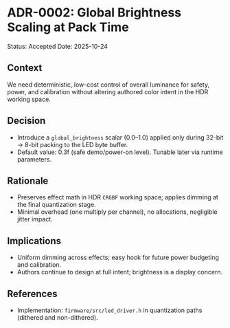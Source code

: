 # ADR-0002: Global Brightness Scaling at Pack Time

Status: Accepted
Date: 2025-10-24

## Context
We need deterministic, low-cost control of overall luminance for safety, power, and calibration without altering authored color intent in the HDR working space.

## Decision
- Introduce a `global_brightness` scalar (0.0–1.0) applied only during 32-bit → 8-bit packing to the LED byte buffer.
- Default value: 0.3f (safe demo/power-on level). Tunable later via runtime parameters.

## Rationale
- Preserves effect math in HDR `CRGBF` working space; applies dimming at the final quantization stage.
- Minimal overhead (one multiply per channel), no allocations, negligible jitter impact.

## Implications
- Uniform dimming across effects; easy hook for future power budgeting and calibration.
- Authors continue to design at full intent; brightness is a display concern.

## References
- Implementation: `firmware/src/led_driver.h` in quantization paths (dithered and non-dithered).

